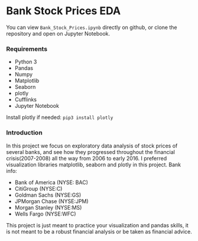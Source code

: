 # Bank Stock Prices EDA

You can view `Bank_Stock_Prices.ipynb` directly on github, or clone the repository and open on Jupyter Notebook.

### Requirements
* Python 3
* Pandas
* Numpy
* Matplotlib
* Seaborn
* plotly
* Cufflinks
* Jupyter Notebook

Install plotly if needed: `pip3 install plotly`

### Introduction
In this project we focus on exploratory data analysis of stock prices of several banks, and see how they progressed throughout the financial crisis(2007-2008) all the way from 2006 to early 2016. I preferred visualization libraries matplotlib, seaborn and plotly in this project.
Bank info:
 * Bank of America (NYSE: BAC)
 * CitiGroup (NYSE:C)
 * Goldman Sachs (NYSE:GS)
 * JPMorgan Chase (NYSE:JPM)
 * Morgan Stanley (NYSE:MS)
 * Wells Fargo (NYSE:WFC)

This project is just meant to practice your visualization and pandas skills, it is not meant to be a robust financial analysis or be taken as financial advice.

